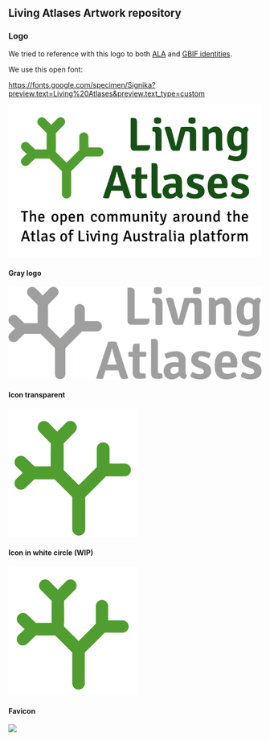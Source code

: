 ## Living Atlases Artwork repository

### Logo

We tried to reference with this logo to both [ALA](https://www.ala.org.au/ala-logo-and-identity/) and [GBIF identities](https://www.gbif.org/logos).

We use this open font:

https://fonts.google.com/specimen/Signika?preview.text=Living%20Atlases&preview.text_type=custom

![](la-logo.png)

#### Gray logo

![](la-logo-gray.png)

#### Icon transparent

![](icon-alpha.png)

#### Icon in white circle (WIP)

![](icon-white.png)

#### Favicon

![](favicon.ico)

